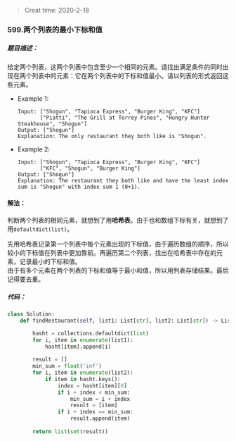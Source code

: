 > Creat time: 2020-2-18
### 599.两个列表的最小下标和值
##### 题目描述：
给定两个列表，这两个列表中包含至少一个相同的元素。请找出满足条件的同时出现在两个列表中的元素：它在两个列表中的下标和值最小。请以列表的形式返回这些元素。

- Example 1:
    ```
    Input: ["Shogun", "Tapioca Express", "Burger King", "KFC"]
           ["Piatti", "The Grill at Torrey Pines", "Hungry Hunter Steakhouse", "Shogun"]
    Output: ["Shogun"]
    Explanation: The only restaurant they both like is "Shogun".
    ```
- Example 2:
    ```
    Input: ["Shogun", "Tapioca Express", "Burger King", "KFC"]
           ["KFC", "Shogun", "Burger King"]
    Output: ["Shogun"]
    Explanation: The restaurant they both like and have the least index sum is "Shogun" with index sum 1 (0+1).
    ```

#### 解法：
判断两个列表的相同元素，就想到了用**哈希表**。由于也和数组下标有关，就想到了用`defaultdict(list)`。  
  
先用哈希表记录第一个列表中每个元素出现的下标值，由于遍历数组的顺序，所以较小的下标值在列表中更加靠前。再遍历第二个列表，找出在哈希表中存在的元素，记录最小的下标和值。  
由于有多个元素在两个列表的下标和值等于最小和值，所以用列表存储结果。最后记得要去重。

##### 代码：

```python
class Solution:
    def findRestaurant(self, list1: List[str], list2: List[str]) -> List[str]:

        hasht = collections.defaultdict(list)
        for i, item in enumerate(list1):
            hasht[item].append(i)
        
        result = []
        min_sum = float('inf')
        for i, item in enumerate(list2):
            if item in hasht.keys():
                index = hasht[item][0]
                if i + index < min_sum:
                    min_sum = i + index
                    result = [item]
                if i + index == min_sum:
                    result.append(item)
        
        return list(set(result))

```
